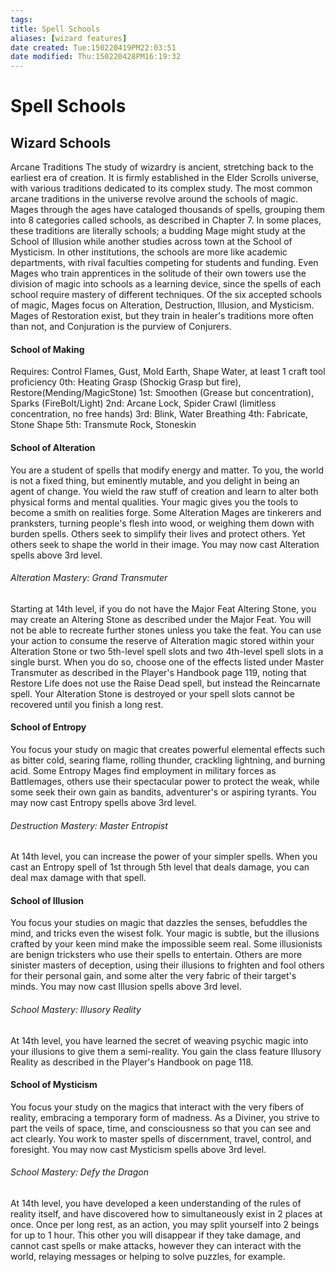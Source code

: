 ```yaml
---
tags: 
title: Spell Schools
aliases: [wizard features]
date created: Tue:150220419PM22:03:51
date modified: Thu:150220428PM16:19:32
---
```

# Spell Schools

## Wizard Schools

Arcane Traditions
The study of wizardry is ancient, stretching back to the earliest era of creation. 
It is firmly established in the Elder Scrolls universe, with various traditions dedicated to its complex study.
The most common arcane traditions in the universe revolve around the schools of magic. Mages through the ages have cataloged thousands of spells, grouping them into 8 categories called schools, as described in Chapter 7. In some places, these traditions are literally schools; a budding Mage might study at the School of Illusion while another studies across town at the School of Mysticism. In other institutions, the schools are more like academic departments, with rival faculties competing for students and funding.
Even Mages who train apprentices in the solitude of their own towers use the division of magic into schools as a learning device, since the spells of each school require mastery of different techniques. Of the six accepted schools of magic, Mages focus on Alteration, Destruction, Illusion, and Mysticism. Mages of Restoration exist, but they train in healer's traditions more often than not, and Conjuration is the purview of Conjurers.

#### School of Making
Requires: Control Flames, Gust, Mold Earth, Shape Water, at least 1 craft tool proficiency
0th: Heating Grasp (Shockig Grasp but fire), Restore(Mending/MagicStone)
1st: Smoothen (Grease but concentration), Sparks (FireBolt/Light)
2nd: Arcane Lock, Spider Crawl (limitless concentration, no free hands)
3rd: Blink, Water Breathing
4th: Fabricate, Stone Shape
5th: Transmute Rock, Stoneskin

#### School of Alteration
You are a student of spells that modify energy and matter. To you, the world is not a fixed thing, but eminently mutable, and you delight in being an agent of change. You wield the raw stuff of creation and learn to alter both physical forms and mental qualities. Your magic gives you the tools to become a smith on realities forge.
Some Alteration Mages are tinkerers and pranksters, turning people's flesh into wood, or weighing them down with burden spells. Others seek to simplify their lives and protect others. Yet others seek to shape the world in their image.
You may now cast Alteration spells above 3rd level.

###### Alteration Mastery: Grand Transmuter
Starting at 14th level, if you do not have the Major Feat Altering Stone, you may create an Altering Stone as described under the Major Feat. You will not be able to recreate further stones unless you take the feat.
You can use your action to consume the reserve of Alteration magic stored within your Alteration Stone or two 5th-level spell slots and two 4th-level spell slots in a single burst. When you do so, choose one of the effects listed under Master Transmuter as described in the Player's Handbook page 119, noting that Restore Life does not use the Raise Dead spell, but instead the Reincarnate spell. Your Alteration Stone is destroyed or your spell slots cannot be recovered until you finish a long rest.

#### School of Entropy
You focus your study on magic that creates powerful elemental effects such as bitter cold, searing flame, rolling thunder, crackling lightning, and burning acid. Some Entropy Mages find employment in military forces as Battlemages, others use their spectacular power to protect the weak, while some seek their own gain as bandits, adventurer's or aspiring tyrants.
You may now cast Entropy spells above 3rd level.

###### Destruction Mastery: Master Entropist
At 14th level, you can increase the power of your simpler spells. When you cast an Entropy spell of 1st through 5th level that deals damage, you can deal max damage with that spell.

#### School of Illusion
You focus your studies on magic that dazzles the senses, befuddles the mind, and tricks even the wisest folk. Your magic is subtle, but the illusions crafted by your keen mind make the impossible seem real. Some illusionists are benign tricksters who use their spells to entertain. Others are more sinister masters of deception, using their illusions to frighten and fool others for their personal gain, and some alter the very fabric of their target's minds.
You may now cast Illusion spells above 3rd level.

###### School Mastery: Illusory Reality
At 14th level, you have learned the secret of weaving psychic magic into your illusions to give them a semi-reality. You gain the class feature Illusory Reality as described in the Player's Handbook on page 118.

#### School of Mysticism
You focus your study on the magics that interact with the very fibers of reality, embracing a temporary form of madness. As a Diviner, you strive to part the veils of space, time, and consciousness so that you can see and act clearly. You work to master spells of discernment, travel, control, and foresight.
You may now cast Mysticism spells above 3rd level.

###### School Mastery: Defy the Dragon
At 14th level, you have developed a keen understanding of the rules of reality 
itself, and have discovered how to simultaneously exist in 2 places at once. Once per long rest, as an action, you may split yourself into 2 beings for up to 1 hour. This other you will disappear if they take damage, and cannot cast spells or make attacks, however they can interact with the world, relaying messages or helping to solve puzzles, for example.
